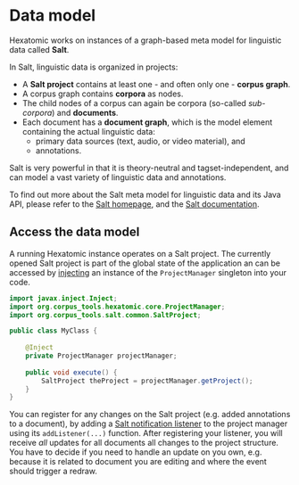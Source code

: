 # Data model

Hexatomic works on instances of a graph-based meta model for linguistic data called **Salt**.

In Salt, linguistic data is organized in projects: 

- A **Salt project** contains at least one - and often only one - **corpus graph**.
- A corpus graph contains **corpora** as nodes. 
- The child nodes of a corpus can again be corpora (so-called *sub-corpora*) and **documents**.
- Each document has a **document graph**, which is the model element containing the actual linguistic data: 
    - primary data sources (text, audio, or video material), and
    - annotations.

Salt is very powerful in that it is theory-neutral and tagset-independent, and can model a vast variety of linguistic data and annotations.

To find out more about the Salt meta model for linguistic data and its Java API, please refer to the [Salt homepage](https://corpus-tools.org/salt), and the [Salt documentation](https://korpling.github.io/salt/doc/).

## Access the data model

A running Hexatomic instance operates on a Salt project.
The currently opened Salt project is part of the global state of the application an can be accessed by [injecting](http://web.archive.org/web/20190807184652/https://www.vogella.com/tutorials/EclipseRCP/article.html#dependency-injection-and-eclipse) an instance of the `ProjectManager` singleton into your code.

```java
import javax.inject.Inject;
import org.corpus_tools.hexatomic.core.ProjectManager;
import org.corpus_tools.salt.common.SaltProject;

public class MyClass {
	
	@Inject
	private ProjectManager projectManager;
	
	public void execute() {
		SaltProject theProject = projectManager.getProject();
	}
}
```

You can register for any changes on the Salt project (e.g. added annotations to a document), by adding a [Salt notification listener](https://korpling.github.io/salt/doc/notification.html) to the project manager using its `addListener(...)` function.
After registering your listener, you will receive *all* updates for all documents all changes to the project structure.
You have to decide if you need to handle an update on you own, e.g. because it is related to document you are editing and where the event should trigger a redraw.